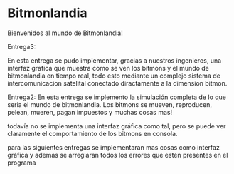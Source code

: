 # Bitmonlandia
Bienvenidos al mundo de Bitmonlandia!

Entrega3:

En esta entrega se pudo implementar, gracias a nuestros ingenieros, una interfaz grafica que muestra como se ven los bitmons y el mundo de bitmonlandia en tiempo real, todo esto mediante un complejo sistema de intercomunicacion satelital conectado diractamente a la dimension bitmon.



Entrega2:
En esta entrega se implemento la simulación completa de lo que seria el mundo de bitmonlandia. Los bitmons se mueven, reproducen, pelean, mueren, pagan impuestos y muchas cosas mas!

todavía no se implementa una interfaz gráfica como tal, pero se puede ver claramente el comportamiento de los bitmons en consola.

para las siguientes entregas se implementaran mas cosas como interfaz gráfica y ademas se arreglaran todos los errores que estén presentes en el programa

